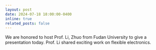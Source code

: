 ```yaml
---
layout: post
date: 2024-07-18 18:00:00-0400
inline: true
related_posts: false
---
```


We are honored to host Prof. Li, Zhuo from Fudan University to give a presentation today. Prof. Li shared exciting work on flexible electronics.

